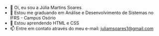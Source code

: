 - 👋 Oi, eu sou a Júlia Martins Soares
- 👀 Estou me graduando em Análise e Desenvolvimento de Sistemas no IFRS - Campus Osório
- 🌱 Estou aprendendo HTML e CSS
- 📫 Entre em contato através do meu e-mail: juliamsoares1@gmail.com

<!---
ajuliamartins/ajuliamartins is a ✨ special ✨ repository because its `README.md` (this file) appears on your GitHub profile.
You can click the Preview link to take a look at your changes.
--->
